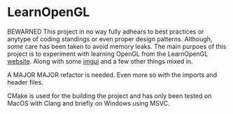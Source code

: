 # LearnOpenGL
BEWARNED This project in no way fully adhears to best practices or anytype of coding standings or even proper design patterns. Although, *some* care has been taken to avoid memory leaks.
The main purpoes of this project is to experiment with learning OpenGL from the LearnOpenGL [website](https://learnopengl.com). 
Along with some [imgui](https://github.com/ocornut/imgui) and a few other things mixed in.

A MAJOR MAJOR refactor is needed. Even more so with the imports and header files.

CMake is used for the building the project and has only been tested on MacOS with Clang and briefly on Windows using MSVC.
